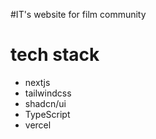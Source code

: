 

#IT's website for film community

# tech stack
- nextjs
- tailwindcss
- shadcn/ui
- TypeScript
- vercel
